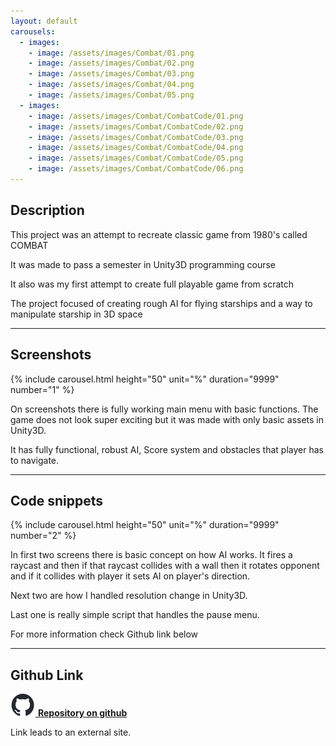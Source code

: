```yaml
---
layout: default
carousels:
  - images: 
    - image: /assets/images/Combat/01.png
    - image: /assets/images/Combat/02.png
    - image: /assets/images/Combat/03.png
    - image: /assets/images/Combat/04.png
    - image: /assets/images/Combat/05.png
  - images: 
    - image: /assets/images/Combat/CombatCode/01.png
    - image: /assets/images/Combat/CombatCode/02.png
    - image: /assets/images/Combat/CombatCode/03.png
    - image: /assets/images/Combat/CombatCode/04.png
    - image: /assets/images/Combat/CombatCode/05.png
    - image: /assets/images/Combat/CombatCode/06.png
---
```

<!-- -->

## Description

This project was an attempt to recreate classic game from 1980's called COMBAT

It was made to pass a semester in Unity3D programming course

It also was my first attempt to create full playable game from scratch 

The project focused of creating rough AI for flying starships and a way to manipulate starship in 3D space

* * *

## Screenshots
  
  {% include carousel.html height="50" unit="%" duration="9999" number="1" %}

On screenshots there is fully working main menu with basic functions. The game does not look super exciting but it was made with only basic assets in Unity3D.

It has fully functional, robust AI, Score system and obstacles that player has to navigate.

* * *

## Code snippets

{% include carousel.html height="50" unit="%" duration="9999" number="2" %}
  
In first two screens there is basic concept on how AI works. It fires a raycast and then if that raycast collides with a wall then it rotates opponent and if it collides with player it sets AI on player's direction.

Next two are how I handled resolution change in Unity3D. 

Last one is really simple script that handles the pause menu. 
 
For more information check Github link below

* * *

## Github Link
[![GithubLogo](/assets/images/github-icon.svg) **Repository on github**](https://github.com/Yagami19/Combat3D)

Link leads to an external site.

